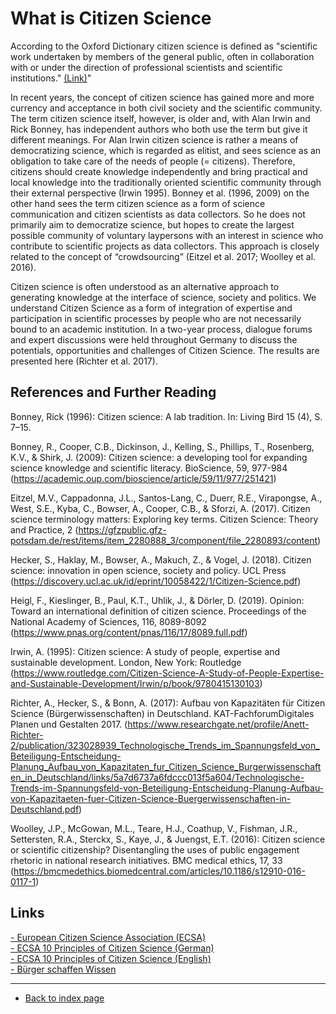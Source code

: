 # What is Citizen Science

According to the Oxford Dictionary citizen science is defined as "scientific work undertaken by members of the general public, often in collaboration with or under the direction of professional scientists and scientific institutions." <a href="https://www.oed.com/view/Entry/33513?redirectedFrom=citizen+science#eid316619123"> (Link)</a>"

In recent years, the concept of citizen science has gained more and more currency and acceptance in both civil society and the scientific community. The term citizen science
itself, however, is older and, with Alan Irwin and Rick Bonney, has independent authors who both use the term but give it different meanings. For Alan Irwin citizen science is
rather a means of democratizing science, which is regarded as elitist, and sees science as an obligation to take care of the needs of people (= citizens). Therefore, citizens
should create knowledge independently and bring practical and local knowledge into the traditionally oriented scientific community through their external perspective (Irwin 1995). Bonney et al. (1996, 2009) on the other hand sees the term citizen science as a form of science communication and citizen scientists as data collectors. So he does not primarily aim to democratize science, but hopes to create the largest possible community of voluntary laypersons with an interest in science who contribute to scientific projects as data collectors. This approach is closely related to the concept of “crowdsourcing” (Eitzel et al. 2017; Woolley et al. 2016).

Citizen science is often understood as an alternative approach to generating knowledge at the interface of science, society and politics. We understand Citizen Science as a form of integration of expertise and participation in scientific processes by people who are not necessarily bound to an academic institution. In a two-year process, dialogue forums and expert discussions were held throughout Germany to discuss the potentials, opportunities and challenges of Citizen Science. The results are presented here (Richter et al. 2017).


## References and Further Reading

Bonney, Rick (1996): Citizen science: A lab tradition. In: Living Bird 15 (4), S. 7–15.  

Bonney, R., Cooper, C.B., Dickinson, J., Kelling, S., Phillips, T., Rosenberg, K.V., & Shirk, J. (2009): Citizen science: a developing tool for expanding science knowledge and scientific literacy. BioScience, 59, 977-984 (https://academic.oup.com/bioscience/article/59/11/977/251421)    

Eitzel, M.V., Cappadonna, J.L., Santos-Lang, C., Duerr, R.E., Virapongse, A., West, S.E., Kyba, C., Bowser, A., Cooper, C.B., & Sforzi, A. (2017). Citizen science terminology matters: Exploring key terms. Citizen Science: Theory and Practice, 2 (https://gfzpublic.gfz-potsdam.de/rest/items/item_2280888_3/component/file_2280893/content)  

Hecker, S., Haklay, M., Bowser, A., Makuch, Z., & Vogel, J. (2018). Citizen science: innovation in open science, society and policy. UCL Press (https://discovery.ucl.ac.uk/id/eprint/10058422/1/Citizen-Science.pdf)  

Heigl, F., Kieslinger, B., Paul, K.T., Uhlik, J., & Dörler, D. (2019). Opinion: Toward an international definition of citizen science. Proceedings of the National Academy of Sciences, 116, 8089-8092 (https://www.pnas.org/content/pnas/116/17/8089.full.pdf)  

Irwin, A. (1995): Citizen science: A study of people, expertise and sustainable development. London, New York: Routledge (https://www.routledge.com/Citizen-Science-A-Study-of-People-Expertise-and-Sustainable-Development/Irwin/p/book/9780415130103)  

Richter, A., Hecker, S., & Bonn, A. (2017): Aufbau von Kapazitäten für Citizen Science (Bürgerwissenschaften) in Deutschland. KAT-FachforumDigitales Planen und Gestalten 2017. (https://www.researchgate.net/profile/Anett-Richter-2/publication/323028939_Technologische_Trends_im_Spannungsfeld_von_Beteiligung-Entscheidung-Planung_Aufbau_von_Kapazitaten_fur_Citizen_Science_Burgerwissenschaften_in_Deutschland/links/5a7d6737a6fdccc013f5a604/Technologische-Trends-im-Spannungsfeld-von-Beteiligung-Entscheidung-Planung-Aufbau-von-Kapazitaeten-fuer-Citizen-Science-Buergerwissenschaften-in-Deutschland.pdf) 

Woolley, J.P., McGowan, M.L., Teare, H.J., Coathup, V., Fishman, J.R., Settersten, R.A., Sterckx, S., Kaye, J., & Juengst, E.T. (2016): Citizen science or scientific citizenship? Disentangling the uses of public engagement rhetoric in national research initiatives. BMC medical ethics, 17, 33 (https://bmcmedethics.biomedcentral.com/articles/10.1186/s12910-016-0117-1)  

## Links
<a href="https://ecsa.citizen-science.net/"> - European Citizen Science Association (ECSA)</a>  
<a href="https://ecsa.citizen-science.net/wp-content/uploads/2020/02/ecsa_ten_principles_of_cs_german.pdf"> - ECSA 10 Principles of Citizen Science (German)</a>  
<a href="https://ecsa.citizen-science.net/wp-content/uploads/2020/02/ecsa_ten_principles_of_citizen_science.pdf"> - ECSA 10 Principles of Citizen Science (English)</a>  
<a href="https://www.buergerschaffenwissen.de/"> - Bürger schaffen Wissen</a>  


---  
* [Back to index page](../index.md)

